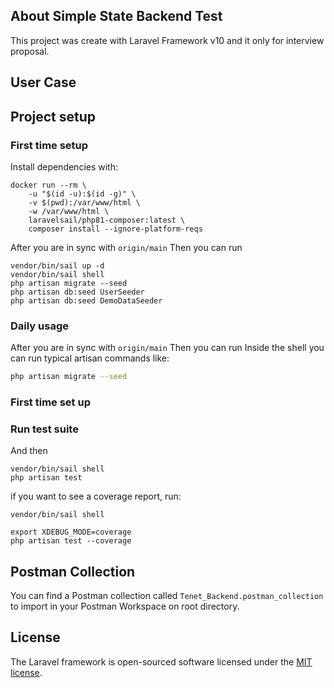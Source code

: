 
## About Simple State Backend Test
This project was create with Laravel Framework v10 and it only for interview proposal.

## User Case

## Project setup

### First time setup
Install dependencies with:
```shell
docker run --rm \
    -u "$(id -u):$(id -g)" \
    -v $(pwd):/var/www/html \
    -w /var/www/html \
    laravelsail/php81-composer:latest \
    composer install --ignore-platform-reqs
```

After you are in sync with `origin/main` Then you can run
```shell
vendor/bin/sail up -d
vendor/bin/sail shell
php artisan migrate --seed
php artisan db:seed UserSeeder
php artisan db:seed DemoDataSeeder
```
### Daily usage
After you are in sync with `origin/main` Then you can run
Inside the shell you can run typical artisan commands like:
```sh
php artisan migrate --seed
```

### First time set up
### Run test suite
And then
```shell
vendor/bin/sail shell
php artisan test
```

if you want to see a coverage report, run:
```shell
vendor/bin/sail shell

export XDEBUG_MODE=coverage
php artisan test --coverage
```

## Postman Collection
You can find a Postman collection called `Tenet_Backend.postman_collection` to import in your Postman Workspace on root directory.

## License

The Laravel framework is open-sourced software licensed under the [MIT license](https://opensource.org/licenses/MIT).
